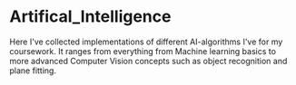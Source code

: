 # Artifical_Intelligence
Here I've collected implementations of different AI-algorithms I've for my coursework. It ranges from everything from Machine learning basics to more advanced Computer Vision concepts such as object recognition and plane fitting.
